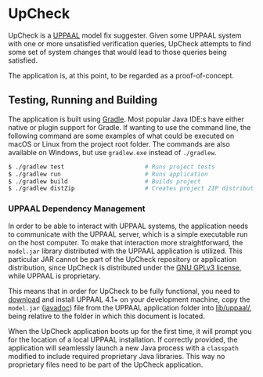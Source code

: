 # UpCheck

UpCheck is a [UPPAAL](http://uppaal.org) model fix suggester. Given some UPPAAL system with one or more unsatisfied verification queries, UpCheck attempts to find some set of system changes that would lead to those queries being satisfied.
 
The application is, at this point, to be regarded as a proof-of-concept.

## Testing, Running and Building

The application is built using [Gradle](http://gradle.org). Most popular Java IDE:s have either native or plugin support for Gradle. If wanting to use the command line, the following command are some examples of what could be executed on macOS or Linux from the project root folder. The commands are also available on Windows, but use `gradlew.exe` instead of `./gradlew`.

```sh
$ ./gradlew test                       # Runs project tests
$ ./gradlew run                        # Runs application
$ ./gradlew build                      # Builds project
$ ./gradlew distZip                    # Creates project ZIP distribution
```

### UPPAAL Dependency Management

In order to be able to interact with UPPAAL systems, the application needs to communicate with the UPPAAL server, which is a simple executable run on the host computer. To make that interaction more straightforward, the `model.jar` library distributed with the UPPAAL application is utilized. This particular JAR cannot be part of the UpCheck repository or application distribution, since UpCheck is distributed under the [GNU GPLv3 license](LICENSE), while UPPAAL is proprietary.

This means that in order for UpCheck to be fully functional, you need to [download](http://www.uppaal.org/download.shtml) and install UPPAAL 4.1+ on your development machine, copy the `model.jar` ([javadoc](http://people.cs.aau.dk/~marius/modeldoc/)) file from the UPPAAL application folder into [lib/uppaal/](lib/uppaal/), being relative to the folder in which this document is located.

When the UpCheck application boots up for the first time, it will prompt you for the location of a local UPPAAL installation. If correctly provided, the application will seamlessly launch a new Java process with a `classpath` modified to include required proprietary Java libraries. This way no proprietary files need to be part of the UpCheck application. 
